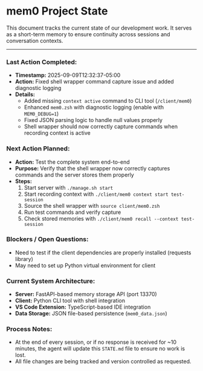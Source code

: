 # mem0 Project State

This document tracks the current state of our development work. It serves as a short-term memory to ensure continuity across sessions and conversation contexts.

---

### Last Action Completed:

*   **Timestamp:** 2025-09-09T12:32:37-05:00
*   **Action:** Fixed shell wrapper command capture issue and added diagnostic logging
*   **Details:** 
    - Added missing `context active` command to CLI tool (`/client/mem0`)
    - Enhanced `mem0.zsh` with diagnostic logging (enable with `MEM0_DEBUG=1`)
    - Fixed JSON parsing logic to handle null values properly
    - Shell wrapper should now correctly capture commands when recording context is active

### Next Action Planned:

*   **Action:** Test the complete system end-to-end
*   **Purpose:** Verify that the shell wrapper now correctly captures commands and the server stores them properly
*   **Steps:** 
    1. Start server with `./manage.sh start`
    2. Start recording context with `./client/mem0 context start test-session`
    3. Source the shell wrapper with `source client/mem0.zsh`
    4. Run test commands and verify capture
    5. Check stored memories with `./client/mem0 recall --context test-session`

### Blockers / Open Questions:

*   Need to test if the client dependencies are properly installed (requests library)
*   May need to set up Python virtual environment for client

### Current System Architecture:

*   **Server:** FastAPI-based memory storage API (port 13370)
*   **Client:** Python CLI tool with shell integration
*   **VS Code Extension:** TypeScript-based IDE integration
*   **Data Storage:** JSON file-based persistence (`mem0_data.json`)

### Process Notes:

*   At the end of every session, or if no response is received for ~10 minutes, the agent will update this `STATE.md` file to ensure no work is lost.
*   All file changes are being tracked and version controlled as requested.

